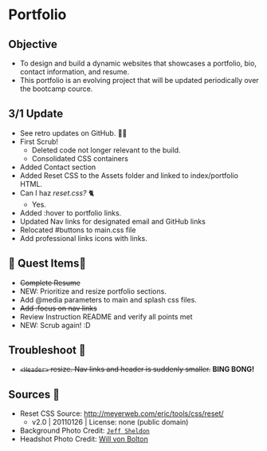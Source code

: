 # Portfolio

## Objective

* To design and build a dynamic websites that showcases a portfolio, bio, contact information, and resume.
* This portfolio is an evolving project that will be updated periodically over the bootcamp cource.

## 3/1 Update

* See retro updates on GitHub. 🕺🏼
* First Scrub!
    - Deleted code not longer relevant to the build.
    - Consolidated CSS containers
* Added Contact section
* Added Reset CSS to the Assets folder and linked to index/portfolio HTML.
* Can I haz *reset.css?* 🐈
    - Yes.
* Added :hover to portfolio links.
* Updated Nav links for designated email and GitHub links
* Relocated #buttons to main.css file
* Add professional links icons with links.

## 👑 Quest Items👑
* ~~Complete Resume~~
* NEW: Prioritize and resize portfolio sections.
* Add @media parameters to main and splash css files.
* ~~Add :focus on nav links~~
* Review Instruction README and verify all points met
* NEW: Scrub again! :D

## Troubleshoot 🔫
* ~~`<Header>` resize. Nav links and header is suddenly smaller.~~ **BING BONG!**

## Sources 📖
- Reset CSS Source: http://meyerweb.com/eric/tools/css/reset/ 
    - v2.0 | 20110126 | License: none (public domain)
- Background Photo Credit: [`Jeff Sheldon`](https://unsplash.com/@ugmonk)
- Headshot Photo Credit: [Will von Bolton](https://www.willvonbolton.com/)
